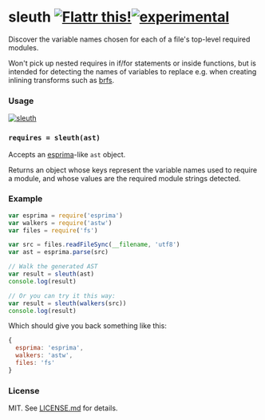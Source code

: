 # sleuth [![Flattr this!](https://api.flattr.com/button/flattr-badge-large.png)](https://flattr.com/submit/auto?user_id=hughskennedy&url=http://github.com/hughsk/sleuth&title=sleuth&description=hughsk/sleuth%20on%20GitHub&language=en_GB&tags=flattr,github,javascript&category=software)[![experimental](http://hughsk.github.io/stability-badges/dist/experimental.svg)](http://github.com/hughsk/stability-badges) #

Discover the variable names chosen for each of a file's top-level required
modules.

Won't pick up nested requires in if/for statements or inside functions, but is
intended for detecting the names of variables to replace e.g. when creating
inlining transforms such as [brfs](http://github.com/substack/brfs).

###  Usage ##

[![sleuth](https://nodei.co/npm/sleuth.png?mini=true)](https://nodei.co/npm/sleuth)

### `requires = sleuth(ast)` ###

Accepts an [esprima](http://github.com/ariya/esprima)-like `ast` object.

Returns an object whose keys represent the variable names used to require a
module, and whose values are the required module strings detected.

###  Example ##

``` javascript
var esprima = require('esprima')
var walkers = require('astw')
var files = require('fs')

var src = files.readFileSync(__filename, 'utf8')
var ast = esprima.parse(src)

// Walk the generated AST
var result = sleuth(ast)
console.log(result)

// Or you can try it this way:
var result = sleuth(walkers(src))
console.log(result)
```

Which should give you back something like this:

``` javascript
{
  esprima: 'esprima',
  walkers: 'astw',
  files: 'fs'
}
```

###  License ##

MIT. See [LICENSE.md](http://github.com/hughsk/sleuth/blob/master/LICENSE.md) for details.

